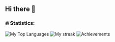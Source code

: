 ## Hi there 👋

<h3>🔥 Statistics:</h3>
<img alt="My Top Languages" src="https://github-readme-stats.vercel.app/api/top-langs?username=mouchar&langs_count=4&layout=compact"/>

<img alt="My streak" src="http://github-readme-streak-stats.herokuapp.com?user=mouchar"/> 

<img alt="Achievements" src="https://github-profile-trophy.vercel.app/?username=mouchar&title=MultiLanguage,LongTimeUser,Commits,Experience,PullRequest,Repositories,Issues,Reviews&no-frame=true&margin-w=10"/>
<!-- img alt="My Stats" src="https://denvercoder1-github-readme-stats.vercel.app/api/?username=mouchar&show_icons=true&include_all_commits=true&count_private=true&hide_border=true"/-->


<!--
**mouchar/mouchar** is a ✨ _special_ ✨ repository because its `README.md` (this file) appears on your GitHub profile.

Here are some ideas to get you started:

- 🔭 I’m currently working on ...
- 🌱 I’m currently learning ...
- 👯 I’m looking to collaborate on ...
- 🤔 I’m looking for help with ...
- 💬 Ask me about ...
- 📫 How to reach me: ...
- 😄 Pronouns: ...
- ⚡ Fun fact: ...
-->
